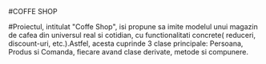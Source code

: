 #COFFE SHOP

#Proiectul, intitulat "Coffe Shop", isi propune sa imite modelul unui magazin de cafea din universul real si cotidian, cu functionalitati concrete( reduceri, discount-uri, etc.).Astfel, acesta cuprinde 3 clase principale: Persoana, Produs si Comanda, fiecare avand clase derivate, metode si compunere.
